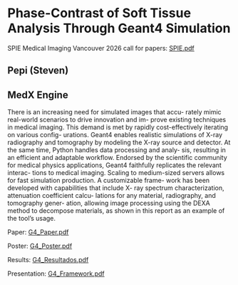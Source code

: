 # Phase-Contrast of Soft Tissue Analysis Through Geant4 Simulation

SPIE Medical Imaging Vancouver 2026 call for papers: [SPIE.pdf](https://github.com/user-attachments/files/20764606/mi101call.pdf)

## Pepi (Steven)



## MedX Engine

There is an increasing need for simulated images that accu- rately mimic real-world scenarios to drive innovation and im- prove existing techniques in medical imaging. This demand is met by rapidly cost-effectively iterating on various config- urations. Geant4 enables realistic simulations of X-ray radiography and tomography by modeling the X-ray source and detector. At the same time, Python handles data processing and analy- sis, resulting in an efficient and adaptable workflow. Endorsed by the scientific community for medical physics applications, Geant4 faithfully replicates the relevant interac- tions to medical imaging. Scaling to medium-sized servers allows for fast simulation production. A customizable frame- work has been developed with capabilities that include X- ray spectrum characterization, attenuation coefficient calcu- lations for any material, radiography, and tomography gener- ation, allowing image processing using the DEXA method to decompose materials, as shown in this report as an example of the tool’s usage.

Paper: [G4_Paper.pdf](https://github.com/user-attachments/files/20764630/Reporte_Geant4.pdf)

Poster: [G4_Poster.pdf](https://github.com/user-attachments/files/20764629/G4_Poster.pdf)

Results: [G4_Resultados.pdf](https://github.com/user-attachments/files/20764649/resultados.pdf)

Presentation: [G4_Framework.pdf](https://github.com/user-attachments/files/20764667/G4_Framework.pdf)
